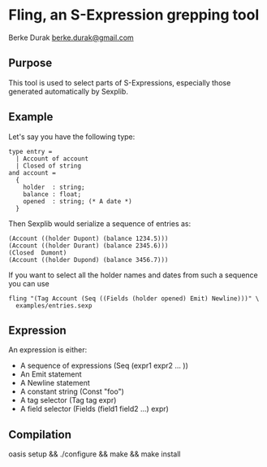 Fling, an S-Expression grepping tool
====================================

Berke Durak <berke.durak@gmail.com>

Purpose
-------

This tool is used to select parts of S-Expressions, especially those generated
automatically by Sexplib.

Example
-------

Let's say you have the following type:

    type entry =
      | Account of account
      | Closed of string
    and account =
      {
        holder  : string;
        balance : float;
        opened  : string; (* A date *)
      }

Then Sexplib would serialize a sequence of entries as:

    (Account ((holder Dupont) (balance 1234.5)))
    (Account ((holder Durant) (balance 2345.6)))
    (Closed  Dumont)
    (Account ((holder Dupond) (balance 3456.7)))

If you want to select all the holder names and dates from such a sequence you
can use

    fling "(Tag Account (Seq ((Fields (holder opened) Emit) Newline)))" \
      examples/entries.sexp

Expression
----------

An expression is either:

* A sequence of expressions (Seq (expr1 expr2 ... ))
* An Emit statement
* A Newline statement
* A constant string (Const "foo")
* A tag selector (Tag tag expr)
* A field selector (Fields (field1 field2 ...) expr)

Compilation
-----------

oasis setup && ./configure && make && make install
